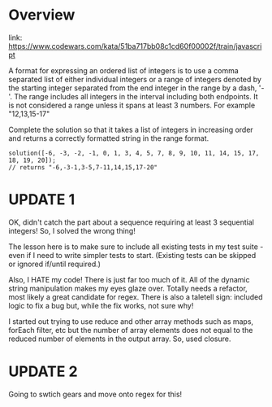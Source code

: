 # Overview

link: <https://www.codewars.com/kata/51ba717bb08c1cd60f00002f/train/javascript>

A format for expressing an ordered list of integers is to use a comma separated list of either individual integers or a range of integers denoted by the starting integer separated from the end integer in the range by a dash, '-'. The range includes all integers in the interval including both endpoints. It is not considered a range unless it spans at least 3 numbers. For example "12,13,15-17"

Complete the solution so that it takes a list of integers in increasing order and returns a correctly formatted string in the range format.

```
solution([-6, -3, -2, -1, 0, 1, 3, 4, 5, 7, 8, 9, 10, 11, 14, 15, 17, 18, 19, 20]);
// returns "-6,-3-1,3-5,7-11,14,15,17-20"
```

# UPDATE 1

OK, didn't catch the part about a sequence requiring at least 3 sequential integers! So, I solved the wrong thing!

The lesson here is to make sure to include all existing tests in my test suite - even if I need to write simpler tests to start. (Existing tests can be skipped or ignored if/until required.)

Also, I HATE my code! There is just far too much of it. All of the dynamic string manipulation makes my eyes glaze over. Totally needs a refactor, most likely a great candidate for regex. There is also a taletell sign: included logic to fix a bug but, while the fix works, not sure why!

I started out trying to use reduce and other array methods such as maps, forEach filter, etc but the number of array elements does not equal to the reduced number of elements in the output array. So, used closure.

# UPDATE 2
Going to swtich gears and move onto regex for this!
